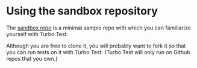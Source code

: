 # Using the sandbox repository

The [sandbox repo](https://github.com/turbotest/sandbox) is a minimal sample repo 
with which you can familiarize yourself with Turbo Test.

Although you are free to clone it, you will probably want to fork it so that 
you can run tests on it with Turbo Test. (Turbo Test will only run on Github repos that you own.)

